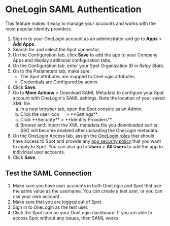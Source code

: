# OneLogin SAML Authentication

This feature makes it easy to manage your accounts and works with the most popular identity providers.

1. Sign in to your OneLogin account as an administrator and go to **Apps** > **Add Apps**.
2. Search for and select the Spot connector.
3. On the Configuration tab, click **Save** to add the app to your Company Apps and display additional configuration tabs.
4. On the Configuration tab, enter your Spot Organization ID in <i>Relay State</i>.
5. On to the Parameters tab, make sure:
   * The Spot attributes are mapped to OneLogin attributes
   * Credentials are Configured by admin.
7. Click **Save**.
8. Go to **More Actions** > Download SAML Metadata to configure your Spot account with OneLogin's SAML settings. Note the location of your saved XML file.
   <ol style="list-style-type: lower-alpha;">
   <li>In a new browser tab, open the Spot console as an Admin.</li>
   <li>Click the user icon <img height="14" src="https://docs.spot.io/administration/_media/usericon.png">  > **Settings**.</li>
   <li>Click **Security** > **Identity Providers**.</li>
   <li>Browse and import the XML metadata file you downloaded earlier. SSO will become enabled after uploading the OneLogin metadata.</li>
   </ol>
10. On the OneLogin Access tab, assign the [OneLogin roles](https://support.onelogin.com/hc/en-us/articles/202123144-Roles) that should have access to Spot and provide any [app security policy](https://support.onelogin.com/hc/en-us/articles/202361530) that you want to apply to Spot. You can also go to **Users** > **All Users** to add the app to individual user accounts.
11. Click **Save**.

## Test the SAML Connection

1. Make sure you have user accounts in both OneLogin and Spot that use the same value as the username. You can create a test user, or you can use your own account.
2. Make sure that you are logged out of Spot.
3. Sign in to OneLogin as the test user.
4. Click the Spot icon on your OneLogin dashboard. If you are able to access Spot without any issues, then SAML works.
